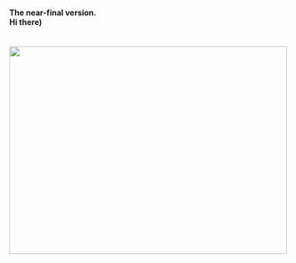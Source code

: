 <h4>The near-final version. <br>Hi there)</h4><br>
<img src="https://img02.rl0.ru/afisha/-x-/daily.afisha.ru/uploads/images/b/df/bdf1f4a88559ce5e140330691abf7713.gif" height="373" width="498"/>
<h1></h1>